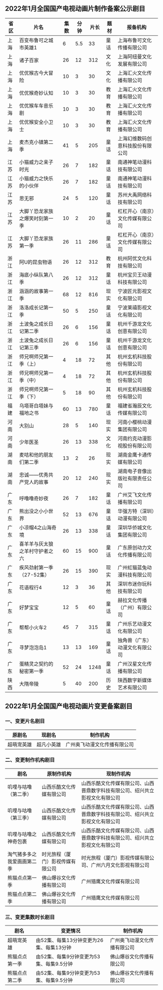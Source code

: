 ## 2022年1月全国国产电视动画片制作备案公示剧目
 省区 | 片名 | 集数 | 分钟 | 片长 | 题材 | 报备机构 
---|---|---|---|---|---|---
 上海 | 百变布鲁可之城市英雄1 | 6 | 5.5 | 33 | 童话 | 上海布鲁可文化传播有限公司 
 上海 | 诸子百家 | 26 | 12 | 312 | 文化 | 上海阿纽曼文化发展有限公司 
 上海 | 优优猴古今大冒险 | 10 | 3 | 30 | 文化 | 上海汇火文化传播有限公司 
 上海 | 优优猴奇妙认知 | 10 | 3 | 30 | 教育 | 上海汇火文化传播有限公司 
 上海 | 优优猴车车音乐剧 | 10 | 3 | 30 | 教育 | 上海汇火文化传播有限公司 
 上海 | 优优猴安全小卫士 | 10 | 3 | 30 | 教育 | 上海汇火文化传播有限公司 
 上海 | 麦杰克小镇第二季 | 41 | 5 | 205 | 童话 | 上海幻维数码创意科技股份有限公司 
 江苏 | 小猫威力之亲子时光 | 26 | 7 | 182 | 童话 | 南通神笔动漫科技有限公司 
 江苏 | 小猫威力之快乐的小伙伴 | 26 | 7 | 182 | 童话 | 南通神笔动漫科技有限公司 
 江苏 | 思无邪 | 24 | 5 | 120 | 童话 | 苏州大禹网络科技有限公司 
 江苏 | 大脚丫恐龙家族之爆笑时刻第一季 | 10 | 2 | 20 | 童话 | 杠杠开心（南京）文化传媒有限公司 
 江苏 | 大脚丫恐龙家族第一季 | 26 | 11 | 286 | 童话 | 杠杠开心（南京）文化传媒有限公司 
 浙江 | 阿U的昆虫物语 | 26 | 12 | 312 | 教育 | 杭州阿优文化科技有限公司 
 浙江 | 海底小纵队第八季 | 26 | 12 | 312 | 童话 | 杭州宝贝王动漫科技有限公司 
 浙江 | 涵涵的故事第一季 | 68 | 12 | 816 | 现实 | 宁波匠元影视文化有限公司 
 浙江 | 洛洛成长记第一季 | 50 | 5 | 250 | 童话 | 宁波莱禧影视文化有限公司 
 浙江 | 土波兔之成长日记第二季 | 26 | 6 | 156 | 童话 | 杭州千游龙文化创意有限公司 
 浙江 | 土波兔之成长日记第三季 | 26 | 6 | 156 | 童话 | 杭州千游龙文化创意有限公司 
 浙江 | 师兄啊师兄第一季（上） | 4 | 18 | 72 | 其他 | 杭州玄机科技股份有限公司 
 浙江 | 师兄啊师兄第一季（中） | 4 | 18 | 72 | 其他 | 杭州玄机科技股份有限公司 
 浙江 | 师兄啊师兄第一季（下） | 5 | 18 | 90 | 其他 | 杭州玄机科技股份有限公司 
 福建 | 乌塔哥白塔妹与福地之书 | 60 | 13 | 780 | 童话 | 福建省瀚辰文化传媒有限公司 
 河南 | 大别山 | 28 | 5 | 140 | 现实 | 河南小樱桃动漫集团有限公司 
 河南 | 少年医圣 | 26 | 13 | 338 | 文化 | 河南约克动漫影视股份有限公司 
 湖南 | 麦咭和他的朋友们第二季 | 13 | 2 | 26 | 现实 | 湖南金鹰卡通传媒有限公司 
 湖南 | 忠诚——优秀共产党人的故事 | 20 | 12 | 240 | 现实 | 湖南电子音像出版社有限责任公司 
 广东 | 呼噜噜奇妙夜 | 26 | 7 | 182 | 童话 | 广州艾飞文化传播有限公司 
 广东 | 熊出没之小小世界 | 52 | 13 | 676 | 童话 | 华强方特（深圳）动漫有限公司 
 广东 | 小凉帽4之山海奇境 | 26 | 13 | 338 | 童话 | 深圳华侨城文化集团有限公司 
 广东 | 喜羊羊与灰太狼之羊村守护者之六 | 60 | 15 | 900 | 童话 | 广东原创动力文化传播有限公司 
 广东 | 疾风劲射第一季（27-52集） | 26 | 15 | 390 | 现实 | 广州虹猫蓝兔动漫科技有限公司 
 广东 | 花语程行4 | 12 | 3 | 36 | 其他 | 深圳市迷你玩科技有限公司 
 广东 | 好梦宝宝 | 12 | 5 | 60 | 童话 | 赫拉文化传播（广州）有限公司 
 广东 | 帮帮小火车2 | 45 | 7 | 315 | 童话 | 广州乐艺动漫文化有限公司 
 广东 | 寻梦泡泡岛1 | 13 | 13 | 169 | 童话 | 独角兽（广东）动漫文化有限公司 
 广东 | 蛋精灵之契约的秘密第一季 | 52 | 24 | 1248 | 童话 | 广州汉星文化传播有限公司 
 陕西 | 大隋帝陵 | 5 | 40 | 200 | 历史 | 陕西数字新媒体艺术有限公司 

## 2022年1月全国国产电视动画片变更备案剧目
### 一、变更片名剧目
 原剧名 | 现剧名 | 制作机构 
---|---|---
 超萌宠英雄 | 超凡小英雄 | 广州奥飞动漫文化传播有限公司 

### 二、变更制作机构剧目
 剧名 | 原制作机构 | 现制作机构 
---|---|---
 叽哩与咕噜（第二季） | 山西乐酷文化传媒有限公司 | 山西乐酷文化传媒有限公司、山西晋鼎数字科技有限公司、绍兴共立影视文化有限公司 
 叽哩与咕噜（第三季） | 山西乐酷文化传媒有限公司 | 山西乐酷文化传媒有限公司、山西晋鼎数字科技有限公司、绍兴共立影视文化有限公司 
 叽哩与咕噜之神奇包裹 | 山西乐酷文化传媒有限公司 | 山西乐酷文化传媒有限公司、山西晋鼎数字科技有限公司、绍兴共立影视文化有限公司 
 淘气猪多多之我爱画画第二季 | 时光旅程（厦门）影视传媒有限公司 | 时光旅程（厦门）影视传媒有限公司、广州六月文化影视有限公司 
 熊猫点点第一季 | 佛山爆谷文化传播有限公司 | 广州猎鹰文化传媒有限公司 
 熊猫点点第二季 | 佛山爆谷文化传播有限公司 | 广州猎鹰文化传媒有限公司 

### 三、变更集数时长剧目
 剧名 | 变更情况 | 制作机构 
---|---|---
 超萌宠英雄 | 由52集、每集13分钟变更为26集、每集13分钟 | 广州奥飞动漫文化传播有限公司 
 熊猫点点第一季 | 由52集、每集9分钟变更为53集、每集9.5分钟 | 佛山爆谷文化传播有限公司 
 熊猫点点第二季 | 由52集、每集9分钟变更为53集、每集9.5分钟 | 佛山爆谷文化传播有限公司 
